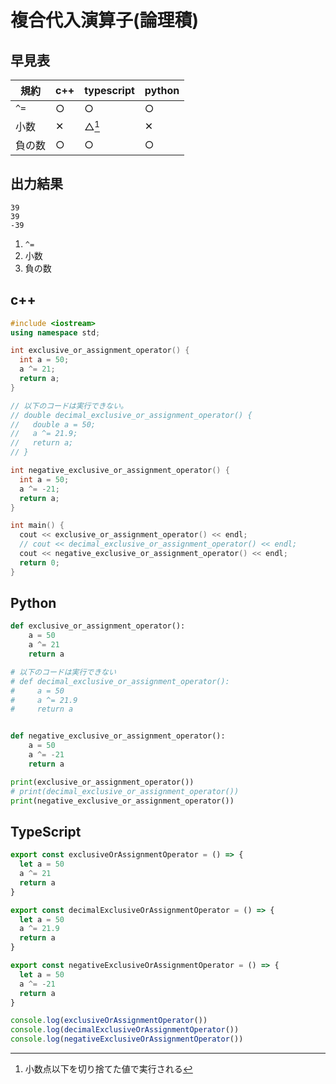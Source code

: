 # 複合代入演算子(論理積)

## 早見表

|規約      |c++   |typescript|python|
|----------|------|----------|------|
|`^=`      |○     |○         |○     |
|小数      |✕    |△[^1]     |✕    |
|負の数    |○     |○          |○     |

[^1]: 小数点以下を切り捨てた値で実行される

## 出力結果

```
39
39
-39
```

1. `^=`
2. 小数
3. 負の数

## c++

```c++
#include <iostream>
using namespace std;

int exclusive_or_assignment_operator() {
  int a = 50;
  a ^= 21;
  return a;
}

// 以下のコードは実行できない。
// double decimal_exclusive_or_assignment_operator() {
//   double a = 50;
//   a ^= 21.9;
//   return a;
// }

int negative_exclusive_or_assignment_operator() {
  int a = 50;
  a ^= -21;
  return a;
}

int main() {
  cout << exclusive_or_assignment_operator() << endl;
  // cout << decimal_exclusive_or_assignment_operator() << endl;
  cout << negative_exclusive_or_assignment_operator() << endl;
  return 0;
}
```

## Python

```python
def exclusive_or_assignment_operator():
    a = 50
    a ^= 21
    return a

# 以下のコードは実行できない
# def decimal_exclusive_or_assignment_operator():
#     a = 50
#     a ^= 21.9
#     return a


def negative_exclusive_or_assignment_operator():
    a = 50
    a ^= -21
    return a

print(exclusive_or_assignment_operator())
# print(decimal_exclusive_or_assignment_operator())
print(negative_exclusive_or_assignment_operator())

```

## TypeScript

```ts
export const exclusiveOrAssignmentOperator = () => {
  let a = 50
  a ^= 21
  return a
}

export const decimalExclusiveOrAssignmentOperator = () => {
  let a = 50
  a ^= 21.9
  return a
}

export const negativeExclusiveOrAssignmentOperator = () => {
  let a = 50
  a ^= -21
  return a
}

console.log(exclusiveOrAssignmentOperator())
console.log(decimalExclusiveOrAssignmentOperator())
console.log(negativeExclusiveOrAssignmentOperator())

```